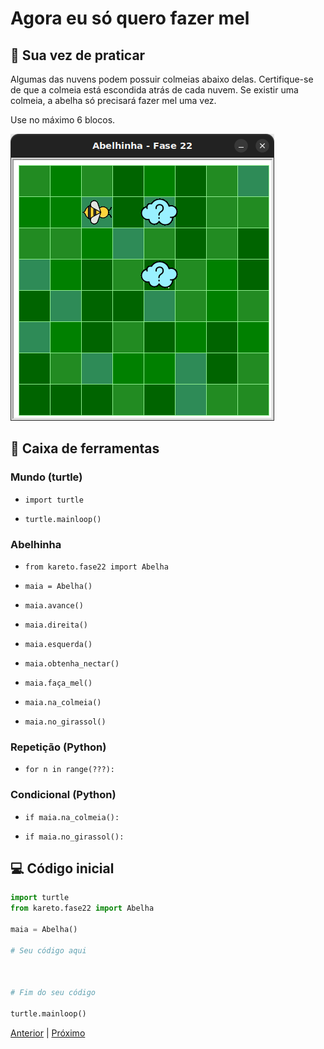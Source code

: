 # Agora eu só quero fazer mel

## 🐝 Sua vez de praticar

Algumas das nuvens podem possuir colmeias abaixo delas. Certifique-se de que
a colmeia está escondida atrás de cada nuvem. Se existir uma colmeia, a abelha
só precisará fazer mel uma vez.

Use no máximo 6 blocos.

![Maia e colmeias](cenario_22.png "Maia e colmeias")

## 🧰 Caixa de ferramentas

### Mundo (turtle)

- `import turtle`

- `turtle.mainloop()`

### Abelhinha

- `from kareto.fase22 import Abelha`

- `maia = Abelha()`

- `maia.avance()`

- `maia.direita()`

- `maia.esquerda()`

- `maia.obtenha_nectar()`

- `maia.faça_mel()`

- `maia.na_colmeia()`

- `maia.no_girassol()`

### Repetição (Python)

- `for n in range(???):`

### Condicional (Python)

- `if maia.na_colmeia():`

- `if maia.no_girassol():`

## 💻 Código inicial

```python
import turtle
from kareto.fase22 import Abelha

maia = Abelha()

# Seu código aqui



# Fim do seu código

turtle.mainloop()

```

[Anterior](../fase21/README.md) | [Próximo](../fase23/README.md)
